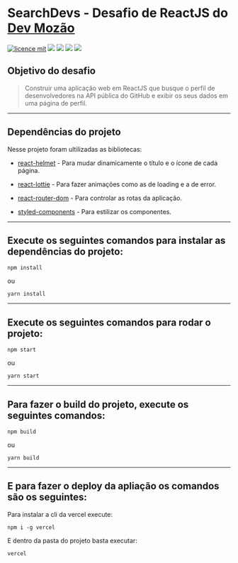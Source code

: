 # SearchDevs - Desafio de ReactJS do [Dev Mozão](https://github.com/devMozao)

[![licence mit](https://img.shields.io/badge/licence-MIT-blue.svg)](https://github.com/joaovictordantasj/SearchDevs/LICENSE)
![](https://img.shields.io/badge/node-14.17.0-blue)
![](https://img.shields.io/badge/npm-7.16.0-blue)
![](https://img.shields.io/badge/yarn-1.22.10-blue)
![](https://img.shields.io/badge/vercel-23.0-blue)

## Objetivo do desafio
> Construir uma aplicação web em ReactJS que busque o perfil de desenvolvedores na API pública do GitHub e exibir os seus dados em uma página de perfil.

---

## Dependências do projeto

Nesse projeto foram ultilizadas as bibliotecas:

* [react-helmet](https://www.npmjs.com/package/react-helmet) - Para mudar dinamicamente o título e o ícone de cada página.

* [react-lottie](https://www.npmjs.com/package/react-lottie) - Para fazer animações como as de loading e a de error.

* [react-router-dom](https://www.npmjs.com/package/react-router-dom) - Para controlar as rotas da aplicação.

* [styled-components](https://www.npmjs.com/package/styled-components) - Para estilizar os componentes.
---
## Execute os seguintes comandos para instalar as dependências do projeto: 
```shell
npm install
```
ou 
```shell
yarn install
```
---
## Execute os seguintes comandos para rodar o projeto:
```shell
npm start
```
ou
```shell
yarn start
```
---
## Para fazer o build do projeto, execute os seguintes comandos:
```shell
npm build
```
ou
```shell
yarn build
```
---
## E para fazer o deploy da apliação os comandos são os seguintes:

Para instalar a cli da vercel execute:
```shell
npm i -g vercel
```

E dentro da pasta do projeto basta executar:
```shell
vercel
```
